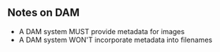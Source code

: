 ## Notes on DAM

* A DAM system MUST provide metadata for images
* A DAM system WON'T incorporate metadata into filenames
